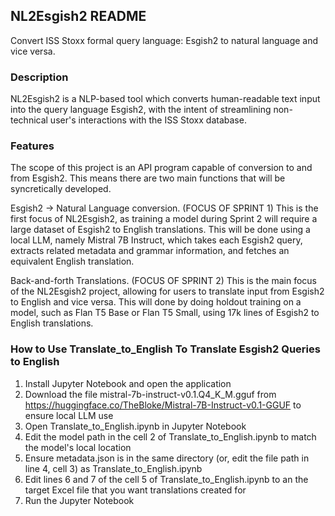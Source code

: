 ## NL2Esgish2 README
Convert ISS Stoxx formal query language: Esgish2 to natural language and vice versa.

### Description
NL2Esgish2 is a NLP-based tool which converts human-readable text input into the query language Esgish2, with the intent of streamlining non-technical user's interactions with the ISS Stoxx database.

### Features
The scope of this project is an API program capable of conversion to and from Esgish2. This means there are two main functions that will be syncretically developed.

Esgish2 -> Natural Language conversion. (FOCUS OF SPRINT 1) This is the first focus of NL2Esgish2, as training a model during Sprint 2 will require a large dataset of Esgish2 to English translations. This will be done using a local LLM, namely Mistral 7B Instruct, which takes each Esgish2 query, extracts related metadata and grammar information, and fetches an equivalent English translation.

Back-and-forth Translations. (FOCUS OF SPRINT 2) This is the main focus of the NL2Esgish2 project, allowing for users to translate input from Esgish2 to English and vice versa. This will done by doing holdout training on a model, such as Flan T5 Base or Flan T5 Small, using 17k lines of Esgish2 to English translations. 

### How to Use Translate_to_English To Translate Esgish2 Queries to English
1. Install Jupyter Notebook and open the application
2. Download the file mistral-7b-instruct-v0.1.Q4_K_M.gguf from https://huggingface.co/TheBloke/Mistral-7B-Instruct-v0.1-GGUF to ensure local LLM use
3. Open Translate_to_English.ipynb in Jupyter Notebook
4. Edit the model path in the cell 2 of Translate_to_English.ipynb to match the model's local location
5. Ensure metadata.json is in the same directory (or, edit the file path in line 4, cell 3) as Translate_to_English.ipynb
6. Edit lines 6 and 7 of the cell 5 of Translate_to_English.ipynb to an the target Excel file that you want translations created for
7. Run the Jupyter Notebook


